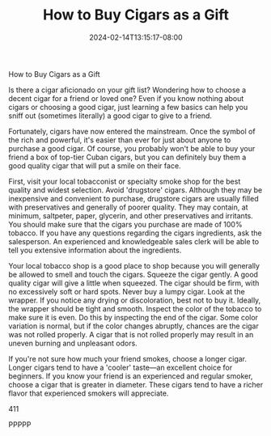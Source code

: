 ﻿---
title: "How to Buy Cigars as a Gift"
date: 2024-02-14T13:15:17-08:00
description: "Cigars Tips for Web Success"
featured_image: "/images/Cigars.jpg"
tags: ["Cigars"]
---

How to Buy Cigars as a Gift

Is there a cigar aficionado on your gift list?  Wondering how to choose a decent cigar for a friend or loved one?  Even if you know nothing about cigars or choosing a good cigar, just learning a few basics can help you sniff out (sometimes literally) a good cigar to give to a friend.  

Fortunately, cigars have now entered the mainstream.  Once the symbol of the rich and powerful, it's easier than ever for just about anyone to purchase a good cigar.  Of course, you probably won't be able to buy your friend a box of top-tier Cuban cigars, but you can definitely buy them a good quality cigar that will put a smile on their face.  

First, visit your local tobacconist or specialty smoke shop for the best quality and widest selection.  Avoid 'drugstore' cigars.  Although they may be inexpensive and convenient to purchase, drugstore cigars are usually filled with preservatives and generally of poorer quality.  They may contain, at minimum, saltpeter, paper, glycerin, and other preservatives and irritants.  You should make sure that the cigars you purchase are made of 100% tobacco.  If you have any questions regarding the cigars ingredients, ask the salesperson.  An experienced and knowledgeable sales clerk will be able to tell you extensive information about the ingredients.  

Your local tobacco shop is a good place to shop because you will generally be allowed to smell and touch the cigars.  Squeeze the cigar gently.  A good quality cigar will give a little when squeezed.  The cigar should be firm, with no excessively soft or hard spots.  Never buy a lumpy cigar. Look at the wrapper.  If you notice any drying or discoloration, best not to buy it.  Ideally, the wrapper should be tight and smooth.  Inspect the color of the tobacco to make sure it is even.  Do this by inspecting the end of the cigar.  Some color variation is normal, but if the color changes abruptly, chances are the cigar was not rolled properly.  A cigar that is not rolled properly may result in an uneven burning and unpleasant odors.  

If you're not sure how much your friend smokes, choose a longer cigar.  Longer cigars tend to have a 'cooler' taste—an excellent choice for beginners. If you know your friend is an experienced and regular smoker, choose a cigar that is greater in diameter.  These cigars tend to have a richer flavor that experienced smokers will appreciate.  

411

PPPPP



